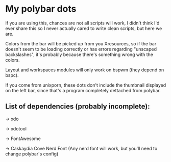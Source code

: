 # My polybar dots

If you are using this, chances are not all scripts will work, I didn't think I'd ever share this so I never actually cared to write clean scripts, but here we are.

Colors from the bar will be picked up from you Xresources, so if the bar doesn't seem to be loading correctly or has errors regarding "unscaped backslashes", it's probably because there's something wrong with the colors.

Layout and workspaces modules will only work on bspwm (they depend on bspc).

If you come from unixporn, these dots don't include the thumbnail displayed on the left bar, since that's a program completely dettached from polybar.

## List of dependencies (probably incomplete):
-> xdo

-> xdotool

-> FontAwesome

-> Caskaydia Cove Nerd Font (Any nerd font will work, but you'll need to change polybar's config)

